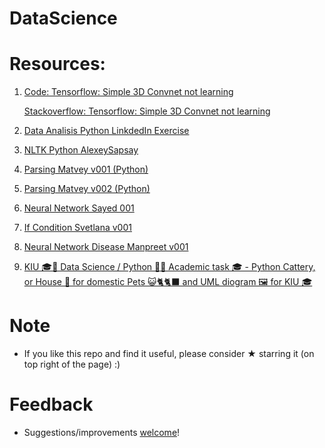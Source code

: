 # DataScience

# Resources:

1.  [Code: Tensorflow: Simple 3D Convnet not learning](https://github.com/vnikifirov/DataScience/blob/master/20190213_Tensorflow_Simple_3D_Convnet_Learning.ipynb)

    [Stackoverflow: Tensorflow: Simple 3D Convnet not learning](https://stackoverflow.com/questions/51290691/tensorflow-simple-3d-convnet-not-learning)

2. [Data Analisis Python LinkdedIn Exercise](https://github.com/vnikifirov/DataScience/tree/master/201809DataAnalisis_Python_LinkdedIn)
   
3. [NLTK Python AlexeySapsay](https://github.com/AlekseySapsay/NLP-training/tree/master/code)
 
4. [Parsing Matvey v001 (Python)](https://github.com/vnikifirov/DataScience/tree/master/20181107_Parsing_Matvey_001)

5. [Parsing Matvey v002 (Python)](https://github.com/vnikifirov/DataScience/tree/master/20181107_Parsing_Matvey_002)

6. [Neural Network Sayed 001](https://github.com/vnikifirov/DataScience/blob/master/20181117_NN_Sayed_001/Classifying_Newswires.ipynb)

7. [If Condition Svetlana v001](https://github.com/vnikifirov/DataScience/tree/master/20181123_IfCondition_Svetlana_002)

8. [Neural Network Disease Manpreet v001](https://github.com/vnikifirov/DataScience/tree/master/20181129_NN_Disease_Manpreet_001)

9. [KIU 🎓📜 Data Science / Python 🧑‍💻 Academic task 🎓 - Python Cattery, or House 🏡 for domestic Pets 😺🐈🐈‍⬛ and UML diogram 🖼️ for KIU 🎓 ](https://github.com/vnikifirov/DataScience/tree/master/20220504_DataScience_Python_OOP_and_UML_KIU)

# Note

* If you like this repo and find it useful, please consider ★ starring it (on top right of the page) :)

# Feedback
* Suggestions/improvements [welcome](https://github.com/vnikifirov/DataScience/issues)!
